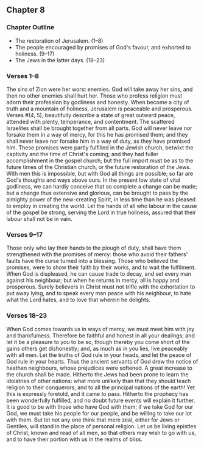 ## Chapter 8

### Chapter Outline

- The restoration of Jerusalem. (1–8)
- The people encouraged by promises of God's favour, and exhorted to holiness. (9–17)
- The Jews in the latter days. (18–23)

### Verses 1–8

The sins of Zion were her worst enemies. God will take away her sins, and then no other enemies shall hurt her. Those who profess religion must adorn their profession by godliness and honesty. When become a city of truth and a mountain of holiness, Jerusalem is peaceable and prosperous. Verses #(4, 5), beautifully describe a state of great outward peace, attended with plenty, temperance, and contentment. The scattered Israelites shall be brought together from all parts. God will never leave nor forsake them in a way of mercy, for this he has promised them; and they shall never leave nor forsake him in a way of duty, as they have promised him. These promises were partly fulfilled in the Jewish church, betwixt the captivity and the time of Christ's coming; and they had fuller accomplishment in the gospel church; but the full import must be as to the future times of the Christian church, or the future restoration of the Jews. With men this is impossible, but with God all things are possible; so far are God's thoughts and ways above ours. In the present low state of vital godliness, we can hardly conceive that so complete a change can be made; but a change thus extensive and glorious, can be brought to pass by the almighty power of the new-creating Spirit, in less time than he was pleased to employ in creating the world. Let the hands of all who labour in the cause of the gospel be strong, serving the Lord in true holiness, assured that their labour shall not be in vain.

### Verses 9–17

Those only who lay their hands to the plough of duty, shall have them strengthened with the promises of mercy: those who avoid their fathers' faults have the curse turned into a blessing. Those who believed the promises, were to show their faith by their works, and to wait the fulfilment. When God is displeased, he can cause trade to decay, and set every man against his neighbour; but when he returns in mercy, all is happy and prosperous. Surely believers in Christ must not trifle with the exhortation to put away lying, and to speak every man peace with his neighbour, to hate what the Lord hates, and to love that wherein he delights.

### Verses 18–23

When God comes towards us in ways of mercy, we must meet him with joy and thankfulness. Therefore be faithful and honest in all your dealings; and let it be a pleasure to you to be so, though thereby you come short of the gains others get dishonestly; and, as much as in you lies, live peaceably with all men. Let the truths of God rule in your heads, and let the peace of God rule in your hearts. Thus the ancient servants of God drew the notice of heathen neighbours, whose prejudices were softened. A great increase to the church shall be made. Hitherto the Jews had been prone to learn the idolatries of other nations: what more unlikely than that they should teach religion to their conquerors, and to all the principal nations of the earth! Yet this is expressly foretold, and it came to pass. Hitherto the prophecy has been wonderfully fulfilled, and no doubt future events will explain it further. It is good to be with those who have God with them; if we take God for our God, we must take his people for our people, and be willing to take our lot with them. But let not any one think that mere zeal, either for Jews or Gentiles, will stand in the place of personal religion. Let us be living epistles of Christ, known and read of all men, so that others may wish to go with us, and to have their portion with us in the realms of bliss.

